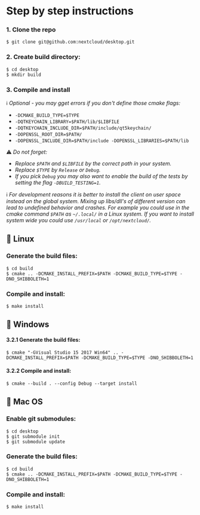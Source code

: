 # Step by step instructions

### 1. Clone the repo
```
$ git clone git@github.com:nextcloud/desktop.git
```

### 2. Create build directory:
```
$ cd desktop
$ mkdir build
```

### 3. Compile and install 

:information_source: _Optional - you may gget errors if you don't define those cmake flags:_

* ```-DCMAKE_BUILD_TYPE=$TYPE```
* ```-DQTKEYCHAIN_LIBRARY=$PATH/lib/$LIBFILE```
* ```-DQTKEYCHAIN_INCLUDE_DIR=$PATH/include/qt5keychain/```
* ```-DOPENSSL_ROOT_DIR=$PATH/```
* ```-DOPENSSL_INCLUDE_DIR=$PATH/include -DOPENSSL_LIBRARIES=$PATH/lib```

:warning: _Do not forget:_
* _Replace ```$PATH``` and ```$LIBFILE``` by the correct path in your system._
* _Replace ```$TYPE``` by ```Release``` or ```Debug```._
* _If you pick ```Debug``` you may also want to enable the build of the tests by setting the flag ```-DBUILD_TESTING=1```._

:information_source: _For development reasons it is better to install the client on user space instead on the global system. Mixing up libs/dll's of different version can lead to undefined behavior and crashes. For example you could use in the cmake command ```$PATH``` as ```~/.local/``` in a Linux system. If you want to install system wide you could use ```/usr/local``` or ```/opt/nextcloud/```._


## :penguin: Linux

### Generate the build files:
```
$ cd build
$ cmake .. -DCMAKE_INSTALL_PREFIX=$PATH -DCMAKE_BUILD_TYPE=$TYPE -DNO_SHIBBOLETH=1
```

### Compile and install:
```
$ make install
```


## :door:  Windows

#### 3.2.1 Generate the build files:

```
$ cmake "-GVisual Studio 15 2017 Win64" .. -DCMAKE_INSTALL_PREFIX=$PATH -DCMAKE_BUILD_TYPE=$TYPE -DNO_SHIBBOLETH=1 
```

#### 3.2.2 Compile and install:
```
$ cmake --build . --config Debug --target install
```


## :apple: Mac OS

### Enable git submodules:
```
$ cd desktop
$ git submodule init
$ git submodule update
```

### Generate the build files:
```
$ cd build
$ cmake .. -DCMAKE_INSTALL_PREFIX=$PATH -DCMAKE_BUILD_TYPE=$TYPE -DNO_SHIBBOLETH=1 
```

### Compile and install:
```
$ make install
```